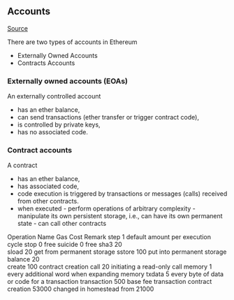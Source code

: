 ## Accounts

[Source](https://ethdocs.org/en/latest/contracts-and-transactions/account-types-gas-and-transactions.html#eoa-vs-contract-accounts)

There are two types of accounts in Ethereum
- Externally Owned Accounts
- Contracts Accounts


### Externally owned accounts (EOAs)

An externally controlled account

- has an ether balance,
- can send transactions (ether transfer or trigger contract code),
- is controlled by private keys,
- has no associated code.

### Contract accounts

A contract

- has an ether balance,
- has associated code,
- code execution is triggered by transactions or messages (calls) received from other contracts.
- when executed - perform operations of arbitrary complexity - manipulate its own persistent storage, i.e., can have its own permanent state - can call other contracts

Operation Name	Gas Cost	Remark
step	1	default amount per execution cycle
stop	0	free
suicide	0	free
sha3	20	 
sload	20	get from permanent storage
sstore	100	put into permanent storage
balance	20	 
create	100	contract creation
call	20	initiating a read-only call
memory	1	every additional word when expanding memory
txdata	5	every byte of data or code for a transaction
transaction	500	base fee transaction
contract creation	53000	changed in homestead from 21000